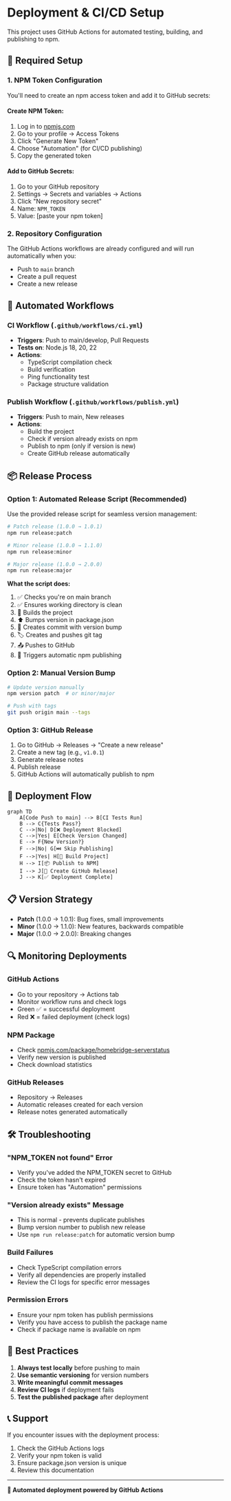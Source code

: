 # Deployment & CI/CD Setup

This project uses GitHub Actions for automated testing, building, and publishing to npm.

## 🔧 **Required Setup**

### 1. **NPM Token Configuration**

You'll need to create an npm access token and add it to GitHub secrets:

#### **Create NPM Token:**
1. Log in to [npmjs.com](https://www.npmjs.com/)
2. Go to your profile → Access Tokens
3. Click "Generate New Token"
4. Choose "Automation" (for CI/CD publishing)
5. Copy the generated token

#### **Add to GitHub Secrets:**
1. Go to your GitHub repository
2. Settings → Secrets and variables → Actions
3. Click "New repository secret"
4. Name: `NPM_TOKEN`
5. Value: [paste your npm token]

### 2. **Repository Configuration**

The GitHub Actions workflows are already configured and will run automatically when you:
- Push to `main` branch
- Create a pull request
- Create a new release

## 🚀 **Automated Workflows**

### **CI Workflow (`.github/workflows/ci.yml`)**
- **Triggers**: Push to main/develop, Pull Requests
- **Tests on**: Node.js 18, 20, 22
- **Actions**:
  - TypeScript compilation check
  - Build verification
  - Ping functionality test
  - Package structure validation

### **Publish Workflow (`.github/workflows/publish.yml`)**
- **Triggers**: Push to main, New releases
- **Actions**:
  - Build the project
  - Check if version already exists on npm
  - Publish to npm (only if version is new)
  - Create GitHub release automatically

## 📦 **Release Process**

### **Option 1: Automated Release Script (Recommended)**

Use the provided release script for seamless version management:

```bash
# Patch release (1.0.0 → 1.0.1)
npm run release:patch

# Minor release (1.0.0 → 1.1.0)
npm run release:minor

# Major release (1.0.0 → 2.0.0)
npm run release:major
```

**What the script does:**
1. ✅ Checks you're on main branch
2. ✅ Ensures working directory is clean
3. 🔨 Builds the project
4. ⬆️ Bumps version in package.json
5. 📝 Creates commit with version bump
6. 🏷️ Creates and pushes git tag
7. 📤 Pushes to GitHub
8. 🤖 Triggers automatic npm publishing

### **Option 2: Manual Version Bump**

```bash
# Update version manually
npm version patch  # or minor/major

# Push with tags
git push origin main --tags
```

### **Option 3: GitHub Release**

1. Go to GitHub → Releases → "Create a new release"
2. Create a new tag (e.g., `v1.0.1`)
3. Generate release notes
4. Publish release
5. GitHub Actions will automatically publish to npm

## 🔄 **Deployment Flow**

```mermaid
graph TD
    A[Code Push to main] --> B[CI Tests Run]
    B --> C{Tests Pass?}
    C -->|No| D[❌ Deployment Blocked]
    C -->|Yes| E[Check Version Changed]
    E --> F{New Version?}
    F -->|No| G[⏭️ Skip Publishing]
    F -->|Yes| H[🔨 Build Project]
    H --> I[📦 Publish to NPM]
    I --> J[🎉 Create GitHub Release]
    J --> K[✅ Deployment Complete]
```

## 📋 **Version Strategy**

- **Patch** (1.0.0 → 1.0.1): Bug fixes, small improvements
- **Minor** (1.0.0 → 1.1.0): New features, backwards compatible
- **Major** (1.0.0 → 2.0.0): Breaking changes

## 🔍 **Monitoring Deployments**

### **GitHub Actions**
- Go to your repository → Actions tab
- Monitor workflow runs and check logs
- Green ✅ = successful deployment
- Red ❌ = failed deployment (check logs)

### **NPM Package**
- Check [npmjs.com/package/homebridge-serverstatus](https://www.npmjs.com/package/homebridge-serverstatus)
- Verify new version is published
- Check download statistics

### **GitHub Releases**
- Repository → Releases
- Automatic releases created for each version
- Release notes generated automatically

## 🛠️ **Troubleshooting**

### **"NPM_TOKEN not found" Error**
- Verify you've added the NPM_TOKEN secret to GitHub
- Check the token hasn't expired
- Ensure token has "Automation" permissions

### **"Version already exists" Message**
- This is normal - prevents duplicate publishes
- Bump version number to publish new release
- Use `npm run release:patch` for automatic version bump

### **Build Failures**
- Check TypeScript compilation errors
- Verify all dependencies are properly installed
- Review the CI logs for specific error messages

### **Permission Errors**
- Ensure your npm token has publish permissions
- Verify you have access to publish the package name
- Check if package name is available on npm

## 🎯 **Best Practices**

1. **Always test locally** before pushing to main
2. **Use semantic versioning** for version numbers
3. **Write meaningful commit messages**
4. **Review CI logs** if deployment fails
5. **Test the published package** after deployment

## 📞 **Support**

If you encounter issues with the deployment process:
1. Check the GitHub Actions logs
2. Verify your npm token is valid
3. Ensure package.json version is unique
4. Review this documentation

---

**🤖 Automated deployment powered by GitHub Actions** 